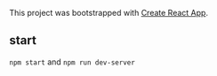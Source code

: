 This project was bootstrapped with [Create React App](https://github.com/facebookincubator/create-react-app).

## start
`npm start` and `npm run dev-server`
